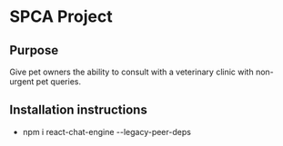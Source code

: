 <h1>SPCA Project</h1>

<h2>Purpose</h2>
<p>Give pet owners the ability to consult with a veterinary clinic with non-urgent pet queries.</p>

<h2>Installation instructions</h2>
<ul>
  <li>npm i react-chat-engine --legacy-peer-deps</li>
</ul>

